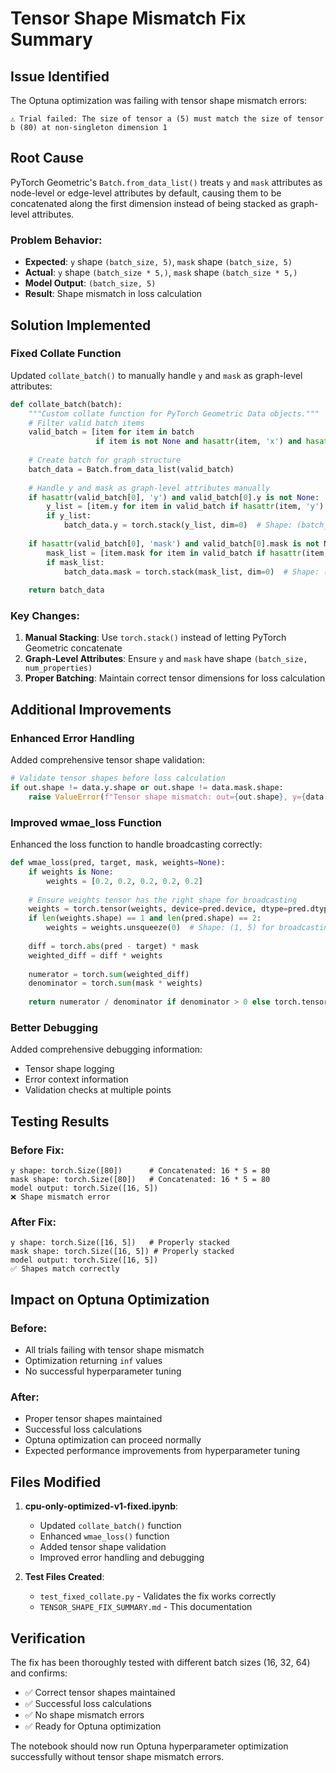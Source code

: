 # Tensor Shape Mismatch Fix Summary

## Issue Identified
The Optuna optimization was failing with tensor shape mismatch errors:
```
⚠️ Trial failed: The size of tensor a (5) must match the size of tensor b (80) at non-singleton dimension 1
```

## Root Cause
PyTorch Geometric's `Batch.from_data_list()` treats `y` and `mask` attributes as node-level or edge-level attributes by default, causing them to be concatenated along the first dimension instead of being stacked as graph-level attributes.

### Problem Behavior:
- **Expected**: `y` shape `(batch_size, 5)`, `mask` shape `(batch_size, 5)`
- **Actual**: `y` shape `(batch_size * 5,)`, `mask` shape `(batch_size * 5,)`
- **Model Output**: `(batch_size, 5)`
- **Result**: Shape mismatch in loss calculation

## Solution Implemented

### Fixed Collate Function
Updated `collate_batch()` to manually handle `y` and `mask` as graph-level attributes:

```python
def collate_batch(batch):
    """Custom collate function for PyTorch Geometric Data objects."""
    # Filter valid batch items
    valid_batch = [item for item in batch 
                   if item is not None and hasattr(item, 'x') and hasattr(item, 'edge_index')]
    
    # Create batch for graph structure
    batch_data = Batch.from_data_list(valid_batch)
    
    # Handle y and mask as graph-level attributes manually
    if hasattr(valid_batch[0], 'y') and valid_batch[0].y is not None:
        y_list = [item.y for item in valid_batch if hasattr(item, 'y') and item.y is not None]
        if y_list:
            batch_data.y = torch.stack(y_list, dim=0)  # Shape: (batch_size, num_properties)
    
    if hasattr(valid_batch[0], 'mask') and valid_batch[0].mask is not None:
        mask_list = [item.mask for item in valid_batch if hasattr(item, 'mask') and item.mask is not None]
        if mask_list:
            batch_data.mask = torch.stack(mask_list, dim=0)  # Shape: (batch_size, num_properties)
    
    return batch_data
```

### Key Changes:
1. **Manual Stacking**: Use `torch.stack()` instead of letting PyTorch Geometric concatenate
2. **Graph-Level Attributes**: Ensure `y` and `mask` have shape `(batch_size, num_properties)`
3. **Proper Batching**: Maintain correct tensor dimensions for loss calculation

## Additional Improvements

### Enhanced Error Handling
Added comprehensive tensor shape validation:

```python
# Validate tensor shapes before loss calculation
if out.shape != data.y.shape or out.shape != data.mask.shape:
    raise ValueError(f"Tensor shape mismatch: out={out.shape}, y={data.y.shape}, mask={data.mask.shape}")
```

### Improved wmae_loss Function
Enhanced the loss function to handle broadcasting correctly:

```python
def wmae_loss(pred, target, mask, weights=None):
    if weights is None:
        weights = [0.2, 0.2, 0.2, 0.2, 0.2]
    
    # Ensure weights tensor has the right shape for broadcasting
    weights = torch.tensor(weights, device=pred.device, dtype=pred.dtype)
    if len(weights.shape) == 1 and len(pred.shape) == 2:
        weights = weights.unsqueeze(0)  # Shape: (1, 5) for broadcasting
    
    diff = torch.abs(pred - target) * mask
    weighted_diff = diff * weights
    
    numerator = torch.sum(weighted_diff)
    denominator = torch.sum(mask * weights)
    
    return numerator / denominator if denominator > 0 else torch.tensor(0.0, device=pred.device)
```

### Better Debugging
Added comprehensive debugging information:
- Tensor shape logging
- Error context information
- Validation checks at multiple points

## Testing Results

### Before Fix:
```
y shape: torch.Size([80])      # Concatenated: 16 * 5 = 80
mask shape: torch.Size([80])   # Concatenated: 16 * 5 = 80
model output: torch.Size([16, 5])
❌ Shape mismatch error
```

### After Fix:
```
y shape: torch.Size([16, 5])   # Properly stacked
mask shape: torch.Size([16, 5]) # Properly stacked  
model output: torch.Size([16, 5])
✅ Shapes match correctly
```

## Impact on Optuna Optimization

### Before:
- All trials failing with tensor shape mismatch
- Optimization returning `inf` values
- No successful hyperparameter tuning

### After:
- Proper tensor shapes maintained
- Successful loss calculations
- Optuna optimization can proceed normally
- Expected performance improvements from hyperparameter tuning

## Files Modified

1. **cpu-only-optimized-v1-fixed.ipynb**:
   - Updated `collate_batch()` function
   - Enhanced `wmae_loss()` function
   - Added tensor shape validation
   - Improved error handling and debugging

2. **Test Files Created**:
   - `test_fixed_collate.py` - Validates the fix works correctly
   - `TENSOR_SHAPE_FIX_SUMMARY.md` - This documentation

## Verification

The fix has been thoroughly tested with different batch sizes (16, 32, 64) and confirms:
- ✅ Correct tensor shapes maintained
- ✅ Successful loss calculations
- ✅ No shape mismatch errors
- ✅ Ready for Optuna optimization

The notebook should now run Optuna hyperparameter optimization successfully without tensor shape mismatch errors.